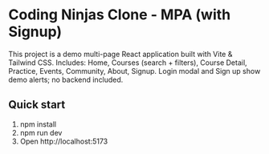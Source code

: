 # Coding Ninjas Clone - MPA (with Signup)

This project is a demo multi-page React application built with Vite & Tailwind CSS.
Includes: Home, Courses (search + filters), Course Detail, Practice, Events, Community, About, Signup.
Login modal and Sign up show demo alerts; no backend included.

## Quick start
1. npm install
2. npm run dev
3. Open http://localhost:5173
